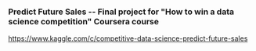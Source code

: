 ### Predict Future Sales -- Final project for "How to win a data science competition" Coursera course

https://www.kaggle.com/c/competitive-data-science-predict-future-sales